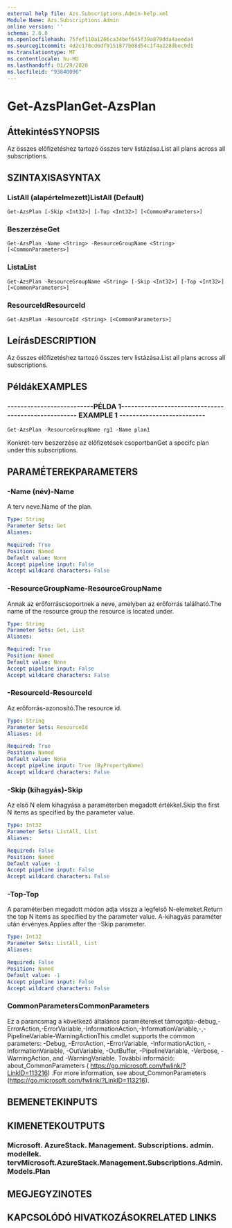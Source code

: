 ```yaml
---
external help file: Azs.Subscriptions.Admin-help.xml
Module Name: Azs.Subscriptions.Admin
online version: ''
schema: 2.0.0
ms.openlocfilehash: 75fef110a1266ca34bef645f39a879dda4aeeda4
ms.sourcegitcommit: 4d2c178cd6df9151877b08d54c1f4a228dbec9d1
ms.translationtype: MT
ms.contentlocale: hu-HU
ms.lasthandoff: 01/29/2020
ms.locfileid: "93840096"
---
```

# <span data-ttu-id="ebc6a-101">Get-AzsPlan</span><span class="sxs-lookup"><span data-stu-id="ebc6a-101">Get-AzsPlan</span></span>

## <span data-ttu-id="ebc6a-102">Áttekintés</span><span class="sxs-lookup"><span data-stu-id="ebc6a-102">SYNOPSIS</span></span>
<span data-ttu-id="ebc6a-103">Az összes előfizetéshez tartozó összes terv listázása.</span><span class="sxs-lookup"><span data-stu-id="ebc6a-103">List all plans across all subscriptions.</span></span>

## <span data-ttu-id="ebc6a-104">SZINTAXISA</span><span class="sxs-lookup"><span data-stu-id="ebc6a-104">SYNTAX</span></span>

### <span data-ttu-id="ebc6a-105">ListAll (alapértelmezett)</span><span class="sxs-lookup"><span data-stu-id="ebc6a-105">ListAll (Default)</span></span>
```
Get-AzsPlan [-Skip <Int32>] [-Top <Int32>] [<CommonParameters>]
```

### <span data-ttu-id="ebc6a-106">Beszerzése</span><span class="sxs-lookup"><span data-stu-id="ebc6a-106">Get</span></span>
```
Get-AzsPlan -Name <String> -ResourceGroupName <String> [<CommonParameters>]
```

### <span data-ttu-id="ebc6a-107">Lista</span><span class="sxs-lookup"><span data-stu-id="ebc6a-107">List</span></span>
```
Get-AzsPlan -ResourceGroupName <String> [-Skip <Int32>] [-Top <Int32>] [<CommonParameters>]
```

### <span data-ttu-id="ebc6a-108">ResourceId</span><span class="sxs-lookup"><span data-stu-id="ebc6a-108">ResourceId</span></span>
```
Get-AzsPlan -ResourceId <String> [<CommonParameters>]
```

## <span data-ttu-id="ebc6a-109">Leírás</span><span class="sxs-lookup"><span data-stu-id="ebc6a-109">DESCRIPTION</span></span>
<span data-ttu-id="ebc6a-110">Az összes előfizetéshez tartozó összes terv listázása.</span><span class="sxs-lookup"><span data-stu-id="ebc6a-110">List all plans across all subscriptions.</span></span>

## <span data-ttu-id="ebc6a-111">Példák</span><span class="sxs-lookup"><span data-stu-id="ebc6a-111">EXAMPLES</span></span>

### <span data-ttu-id="ebc6a-112">--------------------------PÉLDA 1--------------------------</span><span class="sxs-lookup"><span data-stu-id="ebc6a-112">-------------------------- EXAMPLE 1 --------------------------</span></span>
```
Get-AzsPlan -ResourceGroupName rg1 -Name plan1
```

<span data-ttu-id="ebc6a-113">Konkrét-terv beszerzése az előfizetések csoportban</span><span class="sxs-lookup"><span data-stu-id="ebc6a-113">Get a specifc plan under this subscriptions.</span></span>

## <span data-ttu-id="ebc6a-114">PARAMÉTEREK</span><span class="sxs-lookup"><span data-stu-id="ebc6a-114">PARAMETERS</span></span>

### <span data-ttu-id="ebc6a-115">-Name (név)</span><span class="sxs-lookup"><span data-stu-id="ebc6a-115">-Name</span></span>
<span data-ttu-id="ebc6a-116">A terv neve.</span><span class="sxs-lookup"><span data-stu-id="ebc6a-116">Name of the plan.</span></span>

```yaml
Type: String
Parameter Sets: Get
Aliases: 

Required: True
Position: Named
Default value: None
Accept pipeline input: False
Accept wildcard characters: False
```

### <span data-ttu-id="ebc6a-117">-ResourceGroupName</span><span class="sxs-lookup"><span data-stu-id="ebc6a-117">-ResourceGroupName</span></span>
<span data-ttu-id="ebc6a-118">Annak az erőforráscsoportnek a neve, amelyben az erőforrás található.</span><span class="sxs-lookup"><span data-stu-id="ebc6a-118">The name of the resource group the resource is located under.</span></span>

```yaml
Type: String
Parameter Sets: Get, List
Aliases: 

Required: True
Position: Named
Default value: None
Accept pipeline input: False
Accept wildcard characters: False
```

### <span data-ttu-id="ebc6a-119">-ResourceId</span><span class="sxs-lookup"><span data-stu-id="ebc6a-119">-ResourceId</span></span>
<span data-ttu-id="ebc6a-120">Az erőforrás-azonosító.</span><span class="sxs-lookup"><span data-stu-id="ebc6a-120">The resource id.</span></span>

```yaml
Type: String
Parameter Sets: ResourceId
Aliases: id

Required: True
Position: Named
Default value: None
Accept pipeline input: True (ByPropertyName)
Accept wildcard characters: False
```

### <span data-ttu-id="ebc6a-121">-Skip (kihagyás)</span><span class="sxs-lookup"><span data-stu-id="ebc6a-121">-Skip</span></span>
<span data-ttu-id="ebc6a-122">Az első N elem kihagyása a paraméterben megadott értékkel.</span><span class="sxs-lookup"><span data-stu-id="ebc6a-122">Skip the first N items as specified by the parameter value.</span></span>

```yaml
Type: Int32
Parameter Sets: ListAll, List
Aliases: 

Required: False
Position: Named
Default value: -1
Accept pipeline input: False
Accept wildcard characters: False
```

### <span data-ttu-id="ebc6a-123">-Top</span><span class="sxs-lookup"><span data-stu-id="ebc6a-123">-Top</span></span>
<span data-ttu-id="ebc6a-124">A paraméterben megadott módon adja vissza a legfelső N-elemeket.</span><span class="sxs-lookup"><span data-stu-id="ebc6a-124">Return the top N items as specified by the parameter value.</span></span>
<span data-ttu-id="ebc6a-125">A-kihagyás paraméter után érvényes.</span><span class="sxs-lookup"><span data-stu-id="ebc6a-125">Applies after the -Skip parameter.</span></span>

```yaml
Type: Int32
Parameter Sets: ListAll, List
Aliases: 

Required: False
Position: Named
Default value: -1
Accept pipeline input: False
Accept wildcard characters: False
```

### <span data-ttu-id="ebc6a-126">CommonParameters</span><span class="sxs-lookup"><span data-stu-id="ebc6a-126">CommonParameters</span></span>
<span data-ttu-id="ebc6a-127">Ez a parancsmag a következő általános paramétereket támogatja:-debug,-ErrorAction,-ErrorVariable,-InformationAction,-InformationVariable,-,-PipelineVariable-WarningAction</span><span class="sxs-lookup"><span data-stu-id="ebc6a-127">This cmdlet supports the common parameters: -Debug, -ErrorAction, -ErrorVariable, -InformationAction, -InformationVariable, -OutVariable, -OutBuffer, -PipelineVariable, -Verbose, -WarningAction, and -WarningVariable.</span></span> <span data-ttu-id="ebc6a-128">További információ: about_CommonParameters ( https://go.microsoft.com/fwlink/?LinkID=113216) .</span><span class="sxs-lookup"><span data-stu-id="ebc6a-128">For more information, see about_CommonParameters (https://go.microsoft.com/fwlink/?LinkID=113216).</span></span>

## <span data-ttu-id="ebc6a-129">BEMENETEK</span><span class="sxs-lookup"><span data-stu-id="ebc6a-129">INPUTS</span></span>

## <span data-ttu-id="ebc6a-130">KIMENETEK</span><span class="sxs-lookup"><span data-stu-id="ebc6a-130">OUTPUTS</span></span>

### <span data-ttu-id="ebc6a-131">Microsoft. AzureStack. Management. Subscriptions. admin. modellek. terv</span><span class="sxs-lookup"><span data-stu-id="ebc6a-131">Microsoft.AzureStack.Management.Subscriptions.Admin.Models.Plan</span></span>

## <span data-ttu-id="ebc6a-132">MEGJEGYZI</span><span class="sxs-lookup"><span data-stu-id="ebc6a-132">NOTES</span></span>

## <span data-ttu-id="ebc6a-133">KAPCSOLÓDÓ HIVATKOZÁSOK</span><span class="sxs-lookup"><span data-stu-id="ebc6a-133">RELATED LINKS</span></span>

